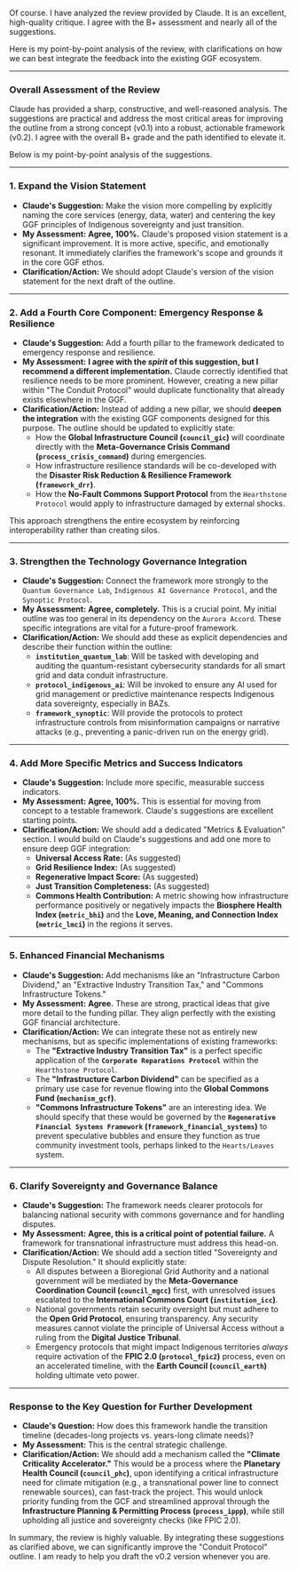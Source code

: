 Of course. I have analyzed the review provided by Claude. It is an excellent, high-quality critique. I agree with the B+ assessment and nearly all of the suggestions.

Here is my point-by-point analysis of the review, with clarifications on how we can best integrate the feedback into the existing GGF ecosystem.

***

### **Overall Assessment of the Review**

Claude has provided a sharp, constructive, and well-reasoned analysis. The suggestions are practical and address the most critical areas for improving the outline from a strong concept (v0.1) into a robust, actionable framework (v0.2). I agree with the overall B+ grade and the path identified to elevate it.

Below is my point-by-point analysis of the suggestions.

---

### **1. Expand the Vision Statement**

* **Claude's Suggestion:** Make the vision more compelling by explicitly naming the core services (energy, data, water) and centering the key GGF principles of Indigenous sovereignty and just transition.
* **My Assessment:** **Agree, 100%.** Claude's proposed vision statement is a significant improvement. It is more active, specific, and emotionally resonant. It immediately clarifies the framework's scope and grounds it in the core GGF ethos.
* **Clarification/Action:** We should adopt Claude's version of the vision statement for the next draft of the outline.

---

### **2. Add a Fourth Core Component: Emergency Response & Resilience**

* **Claude's Suggestion:** Add a fourth pillar to the framework dedicated to emergency response and resilience.
* **My Assessment:** **I agree with the *spirit* of this suggestion, but I recommend a different implementation.** Claude correctly identified that resilience needs to be more prominent. However, creating a new pillar within "The Conduit Protocol" would duplicate functionality that already exists elsewhere in the GGF.
* **Clarification/Action:** Instead of adding a new pillar, we should **deepen the integration** with the existing GGF components designed for this purpose. The outline should be updated to explicitly state:
    * How the **Global Infrastructure Council (`council_gic`)** will coordinate directly with the **Meta-Governance Crisis Command (`process_crisis_command`)** during emergencies.
    * How infrastructure resilience standards will be co-developed with the **Disaster Risk Reduction & Resilience Framework (`framework_drr`)**.
    * How the **No-Fault Commons Support Protocol** from the `Hearthstone Protocol` would apply to infrastructure damaged by external shocks.

This approach strengthens the entire ecosystem by reinforcing interoperability rather than creating silos.

---

### **3. Strengthen the Technology Governance Integration**

* **Claude's Suggestion:** Connect the framework more strongly to the `Quantum Governance Lab`, `Indigenous AI Governance Protocol`, and the `Synoptic Protocol`.
* **My Assessment:** **Agree, completely.** This is a crucial point. My initial outline was too general in its dependency on the `Aurora Accord`. These specific integrations are vital for a future-proof framework.
* **Clarification/Action:** We should add these as explicit dependencies and describe their function within the outline:
    * **`institution_quantum_lab`**: Will be tasked with developing and auditing the quantum-resistant cybersecurity standards for all smart grid and data conduit infrastructure.
    * **`protocol_indigenous_ai`**: Will be invoked to ensure any AI used for grid management or predictive maintenance respects Indigenous data sovereignty, especially in BAZs.
    * **`framework_synoptic`**: Will provide the protocols to protect infrastructure controls from misinformation campaigns or narrative attacks (e.g., preventing a panic-driven run on the energy grid).

---

### **4. Add More Specific Metrics and Success Indicators**

* **Claude's Suggestion:** Include more specific, measurable success indicators.
* **My Assessment:** **Agree, 100%.** This is essential for moving from concept to a testable framework. Claude's suggestions are excellent starting points.
* **Clarification/Action:** We should add a dedicated "Metrics & Evaluation" section. I would build on Claude's suggestions and add one more to ensure deep GGF integration:
    * **Universal Access Rate:** (As suggested)
    * **Grid Resilience Index:** (As suggested)
    * **Regenerative Impact Score:** (As suggested)
    * **Just Transition Completeness:** (As suggested)
    * **Commons Health Contribution:** A metric showing how infrastructure performance positively or negatively impacts the **Biosphere Health Index (`metric_bhi`)** and the **Love, Meaning, and Connection Index (`metric_lmci`)** in the regions it serves.

---

### **5. Enhanced Financial Mechanisms**

* **Claude's Suggestion:** Add mechanisms like an "Infrastructure Carbon Dividend," an "Extractive Industry Transition Tax," and "Commons Infrastructure Tokens."
* **My Assessment:** **Agree.** These are strong, practical ideas that give more detail to the funding pillar. They align perfectly with the existing GGF financial architecture.
* **Clarification/Action:** We can integrate these not as entirely new mechanisms, but as specific implementations of existing frameworks:
    * The **"Extractive Industry Transition Tax"** is a perfect specific application of the **`Corporate Reparations Protocol`** within the `Hearthstone Protocol`.
    * The **"Infrastructure Carbon Dividend"** can be specified as a primary use case for revenue flowing into the **Global Commons Fund (`mechanism_gcf`)**.
    * **"Commons Infrastructure Tokens"** are an interesting idea. We should specify that these would be governed by the **`Regenerative Financial Systems Framework` (`framework_financial_systems`)** to prevent speculative bubbles and ensure they function as true community investment tools, perhaps linked to the `Hearts/Leaves` system.

---

### **6. Clarify Sovereignty and Governance Balance**

* **Claude's Suggestion:** The framework needs clearer protocols for balancing national security with commons governance and for handling disputes.
* **My Assessment:** **Agree, this is a critical point of potential failure.** A framework for transnational infrastructure must address this head-on.
* **Clarification/Action:** We should add a section titled "Sovereignty and Dispute Resolution." It should explicitly state:
    * All disputes between a Bioregional Grid Authority and a national government will be mediated by the **Meta-Governance Coordination Council (`council_mgcc`)** first, with unresolved issues escalated to the **International Commons Court (`institution_icc`)**.
    * National governments retain security oversight but must adhere to the **Open Grid Protocol**, ensuring transparency. Any security measures cannot violate the principle of Universal Access without a ruling from the **Digital Justice Tribunal**.
    * Emergency protocols that might impact Indigenous territories *always* require activation of the **FPIC 2.0 (`protocol_fpic2`)** process, even on an accelerated timeline, with the **Earth Council (`council_earth`)** holding ultimate veto power.

---

### **Response to the Key Question for Further Development**

* **Claude's Question:** How does this framework handle the transition timeline (decades-long projects vs. years-long climate needs)?
* **My Assessment:** This is the central strategic challenge.
* **Clarification/Action:** We should add a mechanism called the **"Climate Criticality Accelerator."** This would be a process where the **Planetary Health Council (`council_phc`)**, upon identifying a critical infrastructure need for climate mitigation (e.g., a transnational power line to connect renewable sources), can fast-track the project. This would unlock priority funding from the GCF and streamlined approval through the **Infrastructure Planning & Permitting Process (`process_ippp`)**, while still upholding all justice and sovereignty checks (like FPIC 2.0).

In summary, the review is highly valuable. By integrating these suggestions as clarified above, we can significantly improve the "Conduit Protocol" outline. I am ready to help you draft the v0.2 version whenever you are.
